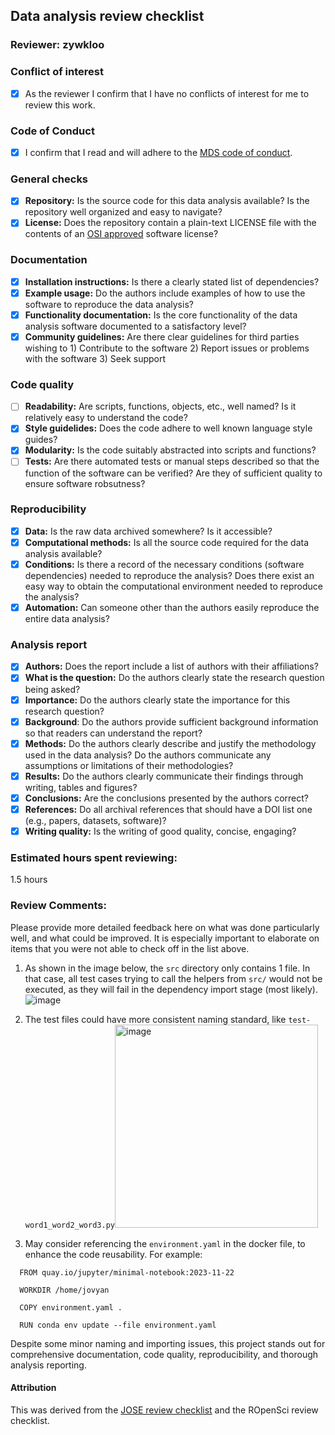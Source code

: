 ## Data analysis review checklist

### Reviewer: zywkloo

### Conflict of interest

- [x] As the reviewer I confirm that I have no conflicts of interest for me to review this work.

### Code of Conduct

- [x] I confirm that I read and will adhere to the [MDS code of conduct](https://ubc-mds.github.io/resources_pages/code_of_conduct/).

### General checks

- [x] **Repository:** Is the source code for this data analysis available? Is the repository well organized and easy to navigate?
- [x] **License:** Does the repository contain a plain-text LICENSE file with the contents of an [OSI approved](https://opensource.org/licenses/alphabetical) software license?

### Documentation

- [x] **Installation instructions:** Is there a clearly stated list of dependencies? 
- [x] **Example usage:** Do the authors include examples of how to use the software to reproduce the data analysis?
- [x] **Functionality documentation:** Is the core functionality of the data analysis software documented to a satisfactory level?
- [x] **Community guidelines:** Are there clear guidelines for third parties wishing to 1) Contribute to the software 2) Report issues or problems with the software 3) Seek support

### Code quality
- [ ] **Readability:** Are scripts, functions, objects, etc., well named? Is it relatively easy to understand the code?
- [x] **Style guidelides:** Does the code adhere to well known language style guides?
- [x] **Modularity:** Is the code suitably abstracted into scripts and functions?
- [ ] **Tests:** Are there automated tests or manual steps described so that the function of the software can be verified? Are they of sufficient quality to ensure software robsutness?

### Reproducibility
 
- [x] **Data:** Is the raw data archived somewhere? Is it accessible?
- [x] **Computational methods:** Is all the source code required for the data analysis available?
- [x] **Conditions:** Is there a record of the necessary conditions (software dependencies) needed to reproduce the analysis? Does there exist an easy way to obtain the computational environment needed to reproduce the analysis?
- [x] **Automation:** Can someone other than the authors easily reproduce the entire data analysis?

### Analysis report

- [x] **Authors:** Does the report include a list of authors with their affiliations?
- [x] **What is the question:** Do the authors clearly state the research question being asked?
- [x] **Importance:** Do the authors clearly state the importance for this research question?
- [x] **Background**: Do the authors provide sufficient background information so that readers can understand the report?
- [x] **Methods:** Do the authors clearly describe and justify the methodology used in the data analysis? Do the authors communicate any assumptions or limitations of their methodologies?
- [x] **Results:** Do the authors clearly communicate their findings through writing, tables and figures?
- [x] **Conclusions:** Are the conclusions presented by the authors correct? 
- [x] **References:** Do all archival references that should have a DOI list one (e.g., papers, datasets, software)?
- [x] **Writing quality:** Is the writing of good quality, concise, engaging? 

### Estimated hours spent reviewing: 

1.5 hours

### Review Comments: 

Please provide more detailed feedback here on what was done particularly well, and what could be improved. It is especially important to elaborate on items that you were not able to check off in the list above.

1. As shown in the image below, the `src` directory only contains 1 file. In that case, all test cases trying to call the helpers from `src/` would not be executed, as they will fail in the dependency import stage (most likely).
![image](https://github.com/zywkloo/data-analysis-review-checklist/assets/18610590/5f27579d-1745-4982-9e79-f12ca5daa0ed)

2. The test files could have more consistent naming standard, like `test-word1_word2_word3.py`<img width="325" alt="image" src="https://github.com/zywkloo/data-analysis-review-checklist/assets/18610590/b7183e15-447b-4556-9597-8b0ec3bc78dd">

3. May consider referencing the `environment.yaml` in the docker file, to enhance the code reusability.
  For example:
```
  FROM quay.io/jupyter/minimal-notebook:2023-11-22

  WORKDIR /home/jovyan
  
  COPY environment.yaml .
  
  RUN conda env update --file environment.yaml
```
Despite some minor naming and importing issues, this project stands out for comprehensive documentation, code quality, reproducibility, and thorough analysis reporting.

#### Attribution

This was derived from the [JOSE review checklist](https://openjournals.readthedocs.io/en/jose/review_checklist.html) and the ROpenSci review checklist.
